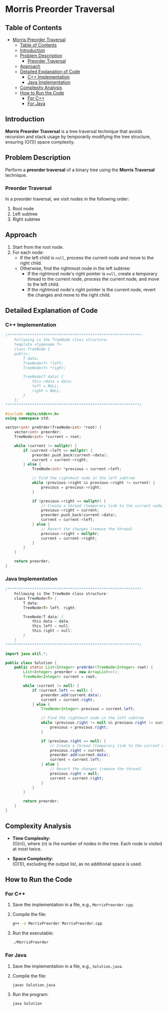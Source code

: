 # Morris Preorder Traversal

## Table of Contents

- [Morris Preorder Traversal](#morris-preorder-traversal)
  - [Table of Contents](#table-of-contents)
  - [Introduction](#introduction)
  - [Problem Description](#problem-description)
    - [Preorder Traversal](#preorder-traversal)
  - [Approach](#approach)
  - [Detailed Explanation of Code](#detailed-explanation-of-code)
    - [C++ Implementation](#c-implementation)
    - [Java Implementation](#java-implementation)
  - [Complexity Analysis](#complexity-analysis)
  - [How to Run the Code](#how-to-run-the-code)
    - [For C++](#for-c)
    - [For Java](#for-java)

## Introduction

**Morris Preorder Traversal** is a tree traversal technique that avoids recursion and stack usage by temporarily modifying the tree structure, ensuring \(O(1)\) space complexity.

## Problem Description

Perform a **preorder traversal** of a binary tree using the **Morris Traversal** technique.

### Preorder Traversal

In a preorder traversal, we visit nodes in the following order:

1. Root node
2. Left subtree
3. Right subtree

## Approach

1. Start from the root node.
2. For each node:
   - If the left child is `null`, process the current node and move to the right child.
   - Otherwise, find the rightmost node in the left subtree:
     - If the rightmost node's right pointer is `null`, create a temporary thread to the current node, process the current node, and move to the left child.
     - If the rightmost node's right pointer is the current node, revert the changes and move to the right child.

## Detailed Explanation of Code

### C++ Implementation

```cpp
/************************************************************
    Following is the TreeNode class structure:
    template <typename T>
    class TreeNode {
    public:
        T data;
        TreeNode<T> *left;
        TreeNode<T> *right;

        TreeNode(T data) {
            this->data = data;
            left = NULL;
            right = NULL;
        }
    };
************************************************************/

#include <bits/stdc++.h>
using namespace std;

vector<int> preOrder(TreeNode<int> *root) {
    vector<int> preorder;
    TreeNode<int> *current = root;

    while (current != nullptr) {
        if (current->left == nullptr) {
            preorder.push_back(current->data);
            current = current->right;
        } else {
            TreeNode<int> *previous = current->left;

            // Find the rightmost node in the left subtree
            while (previous->right && previous->right != current) {
                previous = previous->right;
            }

            if (previous->right == nullptr) {
                // Create a thread (temporary link to the current node)
                previous->right = current;
                preorder.push_back(current->data);
                current = current->left;
            } else {
                // Revert the changes (remove the thread)
                previous->right = nullptr;
                current = current->right;
            }
        }
    }

    return preorder;
}
```

### Java Implementation

```java
/************************************************************
    Following is the TreeNode class structure:
    class TreeNode<T> {
        T data;
        TreeNode<T> left, right;

        TreeNode(T data) {
            this.data = data;
            this.left = null;
            this.right = null;
        }
    }
************************************************************/

import java.util.*;

public class Solution {
    public static List<Integer> preOrder(TreeNode<Integer> root) {
        List<Integer> preorder = new ArrayList<>();
        TreeNode<Integer> current = root;

        while (current != null) {
            if (current.left == null) {
                preorder.add(current.data);
                current = current.right;
            } else {
                TreeNode<Integer> previous = current.left;

                // Find the rightmost node in the left subtree
                while (previous.right != null && previous.right != current) {
                    previous = previous.right;
                }

                if (previous.right == null) {
                    // Create a thread (temporary link to the current node)
                    previous.right = current;
                    preorder.add(current.data);
                    current = current.left;
                } else {
                    // Revert the changes (remove the thread)
                    previous.right = null;
                    current = current.right;
                }
            }
        }

        return preorder;
    }
}
```

## Complexity Analysis

- **Time Complexity:**  
  \(O(n)\), where \(n\) is the number of nodes in the tree. Each node is visited at most twice.

- **Space Complexity:**  
  \(O(1)\), excluding the output list, as no additional space is used.

## How to Run the Code

### For C++

1. Save the implementation in a file, e.g., `MorrisPreorder.cpp`.
2. Compile the file:

   ```bash
   g++ -o MorrisPreorder MorrisPreorder.cpp
   ```

3. Run the executable:

   ```bash
   ./MorrisPreorder
   ```

### For Java

1. Save the implementation in a file, e.g., `Solution.java`.
2. Compile the file:

   ```bash
   javac Solution.java
   ```

3. Run the program:

   ```bash
   java Solution
   ```
